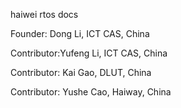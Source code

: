 haiwei rtos docs

Founder: Dong Li, ICT CAS, China

Contributor:Yufeng Li, ICT CAS, China

Contributor: Kai Gao, DLUT, China
 
Contributor: Yushe Cao, Haiway, China
